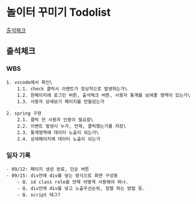 # 놀이터 꾸미기 Todolist
<a href="#출석체크">출석체크</a>

## 출석체크
### WBS
    1. vscode에서 확인\
        1.1. check 클릭시 이벤트가 정상적으로 발생하는가\
        1.2. 한페이지에 로그인 버튼, 출석체크 버튼, 사용자 통계를 보여줄 영역이 있는가\
        1.3. 사용자 상세보기 페이지를 만들었는가
    
    2. spring 구현
        2.1. 클릭 전 사용자 인증이 필요함\
        2.2. 이벤트 발생시 누가, 언제, 클릭했는가를 저장\
        2.3. 통계영역에 데이터 노출이 되는가\
        2.4. 상세페이지에 데이터 노출이 되는가

### 일자 기록
    - 09/12: 페이지 생성 완료, 단순 버튼
    - 09/15: div안에 div를 넣는 방식으로 화면 구성중
        - Q. id class role을 언제 어떻게 사용해야 하나.
        - Q. div안에 div를 넣고 노출우선순위, 정렬 하는 방법 등.
        - Q. script 태그?